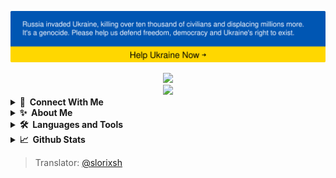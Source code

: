 [![Stand With Ukraine](https://raw.githubusercontent.com/vshymanskyy/StandWithUkraine/main/banner2-direct.svg)](https://vshymanskyy.github.io/StandWithUkraine)
<div align="center">
    <img src="https://komarev.com/ghpvc/?username=xlorienull&color=dc143c"/>
</div>

<div align="center">
    <a href="https://discord.com/users/432854313736339466" title="Discord Profile"><img src="https://lanyard.cnrad.dev/api/432854313736339466"></a>
</div>

<details>
<summary><b>🔗 &nbsp;Connect With Me</b></summary>
  <br/>
<p align="left">
<a href="https://instagram.com/xlorienull" target="blank"><img align="center" src="https://raw.githubusercontent.com/rahuldkjain/github-profile-readme-generator/master/src/images/icons/Social/instagram.svg" alt="xlorienull" height="25" width="40" /></a>
<a href="https://discord.com/user/432854313736339466" target="blank"><img align="center" src="https://raw.githubusercontent.com/rahuldkjain/github-profile-readme-generator/master/src/images/icons/Social/discord.svg" alt="xlorienull#181" height="30" width="40" /></a>
<a href="https://github.com/xlorienull" target="blank"><img align="center" src="https://findicons.com/files/icons/2779/simple_icons/2048/github_2048_black.png" alt="xlorienull" height="40" width="40" /></a>
<a href="https://open.spotify.com/user/tioe4nfdnqmwkd920wxzbb6lo?si=b4029297ffab41b7" target="blank"><img align="center" src="https://3.bp.blogspot.com/-Q7JrPSPptg8/XHkmi7WYygI/AAAAAAAAIOc/YFPV0Lu-jGYQbJmCG_cRwnGUsTirx-ISACK4BGAYYCw/s1600/spotify%2Blogo.png" alt="xlorienull" height="30" width="30" /></a>
<a href="https://twitter.com/@xlorienull" target="blank"><img align="center" src="https://th.bing.com/th/id/R.3d74e8bfd4ef7985f7529bb9f7650eca?rik=RCvdo0dDvjxCWg&riu=http%3a%2f%2fwww.stickpng.com%2fassets%2fimages%2f580b57fcd9996e24bc43c53e.png&ehk=%2fkYf7%2bIY6TUkpUQzwclpivMLQ8ynEgcZYehDGOzbu0E%3d&risl=&pid=ImgRaw&r=0" alt="xlorienull" height="40" width="40" /></a>
<a href="https://www.youtube.com/channel/UCi1mTrpqsvmgsMUJMosVPmQ" target="blank"><img align="center" src="https://th.bing.com/th/id/R.54faea375a2f350200b28ae9f492848b?rik=A037XxHVLKYYwA&riu=http%3a%2f%2fwww.vectorico.com%2fdownload%2fsocial_media%2fyoutube-icon.png&ehk=h1deHB6td0rDJT90qAO9cgfixC4mbpoRa4l2%2b1Tv6Pw%3d&risl=&pid=ImgRaw&r=0" alt="xlorienull" height="30" width="30" /></a>
<a href="https://www.twitch.com/xlorienull" target="blank"><img align="center" src="https://maxcdn.icons8.com/Share/icon/Logos/twitch1600.png" alt="xlorienull" height="30" width="30" /></a>
</details>

<details>
  <summary><b>✨&nbsp;&nbsp;About&nbsp;Me</b></summary>
  <br/>
Hi, my name is Mohammed and I'm 17. I started software development 4 year ago with developing Discord bots. And i continue software development with learning Full Stack Web Development. I still learning new stuff in programming. I'm a JavaScript, React, and Vue developer. 
</details>

<details>
  <summary><b>🛠️&nbsp;&nbsp;Languages&nbsp;and&nbsp;Tools</b></summary>
  <br/>

![Python](https://img.shields.io/badge/-Python-05122A?style=flat&logo=python)&nbsp;
![JavaScript](https://img.shields.io/badge/-JavaScript-05122A?style=flat&logo=javascript)&nbsp;
![Java](https://img.shields.io/badge/-Java-05122A?style=flat&logo=Java&logoColor=FFA518)&nbsp;
![C](https://img.shields.io/badge/-C-05122A?style=flat&logo=C&logoColor=A8B9CC)&nbsp;
![C++](https://img.shields.io/badge/-C++-05122A?style=flat&logo=C%2B%2B&logoColor=00599C)&nbsp;
![Bootstrap](https://img.shields.io/badge/-Bootstrap-05122A?style=flat&logo=bootstrap&logoColor=563D7C)\
![HTML](https://img.shields.io/badge/-HTML-05122A?style=flat&logo=HTML5)&nbsp;
![CSS](https://img.shields.io/badge/-CSS-05122A?style=flat&logo=CSS3&logoColor=1572B6)&nbsp;
![Git](https://img.shields.io/badge/-Git-05122A?style=flat&logo=git)&nbsp;
![GitHub](https://img.shields.io/badge/-GitHub-05122A?style=flat&logo=github)&nbsp;
![Visual Studio Code](https://img.shields.io/badge/-Visual%20Studio%20Code-05122A?style=flat&logo=visual-studio-code&logoColor=007ACC)&nbsp;
</details>
    
<details>
  <summary><b>📈&nbsp;&nbsp;Github Stats</b></summary>
  <br/>
<div align="center">
<img src="https://github-readme-stats.vercel.app/api?username=xlorienull&show_icons=true&theme=dark&hide_border=true" width="%100" height="150px">
</div>
</details>

> Translator: [@slorixsh](https://github.com/slorixsh)


<!---
xlorienull/xlorienull is a ✨ special ✨ repository because its `README.md` (this file) appears on your GitHub profile.
You can click the Preview link to take a look at your changes.
--->
